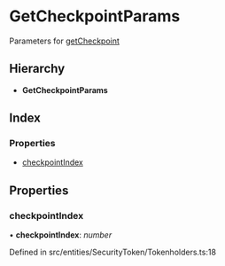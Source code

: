 # GetCheckpointParams

Parameters for [getCheckpoint]()

## Hierarchy

* **GetCheckpointParams**

## Index

### Properties

* [checkpointIndex]()

## Properties

### checkpointIndex

• **checkpointIndex**: _number_

Defined in src/entities/SecurityToken/Tokenholders.ts:18

